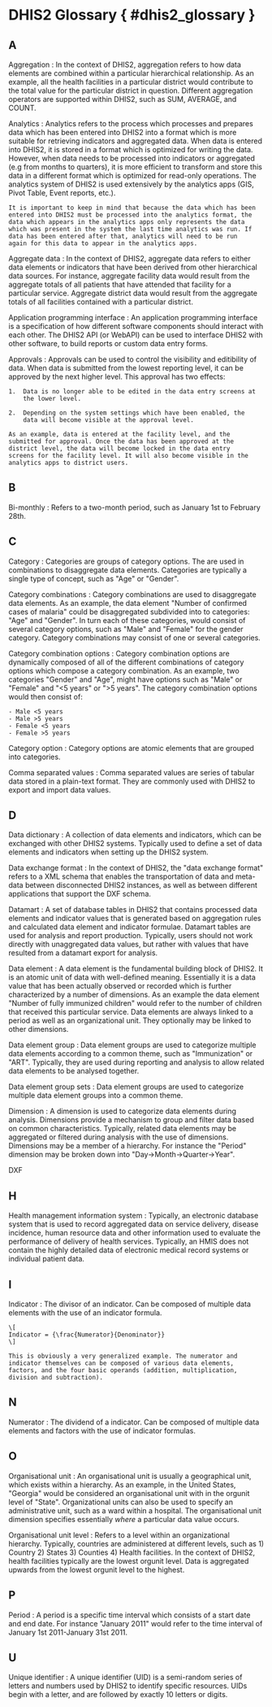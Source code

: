 # DHIS2 Glossary { #dhis2_glossary }

## A

Aggregation
:   In the context of DHIS2, aggregation refers to how data elements are
    combined within a particular hierarchical relationship. As an
    example, all the health facilities in a particular district would
    contribute to the total value for the particular district in
    question. Different aggregation operators are supported within
    DHIS2, such as SUM, AVERAGE, and COUNT.

Analytics
:   Analytics refers to the process which processes and prepares data
    which has been entered into DHIS2 into a format which is more
    suitable for retrieving indicators and aggregated data. When data is
    entered into DHIS2, it is stored in a format which is optimized for
    writing the data. However, when data needs to be processed into
    indicators or aggregated (e.g from months to quarters), it is more
    efficient to transform and store this data in a different format
    which is optimized for read-only operations. The analytics system of
    DHIS2 is used extensively by the analytics apps (GIS, Pivot Table,
    Event reports, etc.).

    It is important to keep in mind that because the data which has been
    entered into DHIS2 must be processed into the analytics format, the
    data which appears in the analytics apps only represents the data
    which was present in the system the last time analytics was run. If
    data has been entered after that, analytics will need to be run
    again for this data to appear in the analytics apps.

Aggregate data
:   In the context of DHIS2, aggregate data refers to either data
    elements or indicators that have been derived from other
    hierarchical data sources. For instance, aggregate facility data
    would result from the aggregate totals of all patients that have
    attended that facility for a particular service. Aggregate district
    data would result from the aggregate totals of all facilities
    contained with a particular district.

Application programming interface
:   An application programming interface is a specification of how
    different software components should interact with each other. The
    DHIS2 API (or WebAPI) can be used to interface DHIS2 with other
    software, to build reports or custom data entry forms.

Approvals
:   Approvals can be used to control the visibility and editibility of
    data. When data is submitted from the lowest reporting level, it can
    be approved by the next higher level. This approval has two effects:

    1.  Data is no longer able to be edited in the data entry screens at
        the lower level.

    2.  Depending on the system settings which have been enabled, the
        data will become visible at the approval level.

    As an example, data is entered at the facility level, and the
    submitted for approval. Once the data has been approved at the
    district level, the data will become locked in the data entry
    screens for the facility level. It will also become visible in the
    analytics apps to district users.

## B

Bi-monthly
:   Refers to a two-month period, such as January 1st to February 28th.

## C

Category
:   Categories are groups of category options. The are used in
    combinations to disaggregate data elements. Categories are typically
    a single type of concept, such as "Age" or "Gender".

Category combinations
:   Category combinations are used to disaggregate data elements. As an
    example, the data element "Number of confirmed cases of malaria"
    could be disaggregated subdivided into to categories: "Age" and
    "Gender". In turn each of these categories, would consist of several
    category options, such as "Male" and "Female" for the gender
    category. Category combinations may consist of one or several
    categories.

Category combination options
:   Category combination options are dynamically composed of all of the
    different combinations of category options which compose a category
    combination. As an example, two categories "Gender" and "Age", might
    have options such as "Male" or "Female" and "<5 years" or ">5 years".
    The category combination options would then consist of:

    - Male <5 years
    - Male >5 years
    - Female <5 years
    - Female >5 years

Category option
:   Category options are atomic elements that are grouped into
    categories.

Comma separated values
:   Comma separated values are series of tabular data stored in a
    plain-text format. They are commonly used with DHIS2 to export and
    import data values.

## D

Data dictionary
:   A collection of data elements and indicators, which can be exchanged
    with other DHIS2 systems. Typically used to define a set of data
    elements and indicators when setting up the DHIS2 system.

Data exchange format
:   In the context of DHIS2, the "data exchange format" refers to a XML
    schema that enables the transportation of data and meta-data between
    disconnected DHIS2 instances, as well as between different
    applications that support the DXF schema.

Datamart
:   A set of database tables in DHIS2 that contains processed data
    elements and indicator values that is generated based on aggregation
    rules and calculated data element and indicator formulae. Datamart
    tables are used for analysis and report production. Typically, users
    should not work directly with unaggregated data values, but rather
    with values that have resulted from a datamart export for analysis.

Data element
:   A data element is the fundamental building block of DHIS2. It is an
    atomic unit of data with well-defined meaning. Essentially it is a
    data value that has been actually observed or recorded which is
    further characterized by a number of dimensions. As an example the
    data element "Number of fully immunized children" would refer to the
    number of children that received this particular service. Data
    elements are always linked to a period as well as an organizational
    unit. They optionally may be linked to other dimensions.

Data element group
:   Data element groups are used to categorize multiple data elements
    according to a common theme, such as "Immunization" or "ART".
    Typically, they are used during reporting and analysis to allow
    related data elements to be analysed together.

Data element group sets
:   Data element groups are used to categorize multiple data element
    groups into a common theme.

Dimension
:   A dimension is used to categorize data elements during analysis.
    Dimensions provide a mechanism to group and filter data based on
    common characteristics. Typically, related data elements may be
    aggregated or filtered during analysis with the use of dimensions.
    Dimensions may be a member of a hierarchy. For instance the "Period"
    dimension may be broken down into "Day-\>Month-\>Quarter-\>Year".

DXF

## H

Health management information system
:   Typically, an electronic database system that is used to record
    aggregated data on service delivery, disease incidence, human
    resource data and other information used to evaluate the performance
    of delivery of health services. Typically, an HMIS does not contain
    the highly detailed data of electronic medical record systems or
    individual patient data.

## I

Indicator
:   The divisor of an indicator. Can be composed of multiple data
    elements with the use of an indicator formula.

    \[
    Indicator = {\frac{Numerator}{Denominator}}
    \]

    This is obviously a very generalized example. The numerator and
    indicator themselves can be composed of various data elements,
    factors, and the four basic operands (addition, multiplication,
    division and subtraction).

## N

Numerator
:   The dividend of a indicator. Can be composed of multiple data
    elements and factors with the use of indicator formulas.

## O

Organisational unit
:   An organisational unit is usually a geographical unit, which exists
    within a hierarchy. As an example, in the United States, "Georgia"
    would be considered an organisational unit with in the orgunit level
    of "State". Organizational units can also be used to specify an
    administrative unit, such as a ward within a hospital. The
    organisational unit dimension specifies essentially *where* a
    particular data value occurs.

Organisational unit level
:   Refers to a level within an organizational hierarchy. Typically,
    countries are administered at different levels, such as 1) Country
    2) States 3) Counties 4) Health facilities. In the context of DHIS2,
    health facilities typically are the lowest orgunit level. Data is
    aggregated upwards from the lowest orgunit level to the highest.

## P

Period
:   A period is a specific time interval which consists of a start date
    and end date. For instance "January 2011" would refer to the time
    interval of January 1st 2011-January 31st 2011.

## U

Unique identifier
:   A unique identifier (UID) is a semi-random series of letters and
    numbers used by DHIS2 to identify specific resources. UIDs begin
    with a letter, and are followed by exactly 10 letters or digits.
